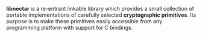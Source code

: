 **libnectar** is a re-entrant linkable library which provides a small collection
of portable implementations of carefully selected **cryptographic primitives**.
Its purpose is to make these primitives easily accessible from any programming
platform with support for C bindings.
